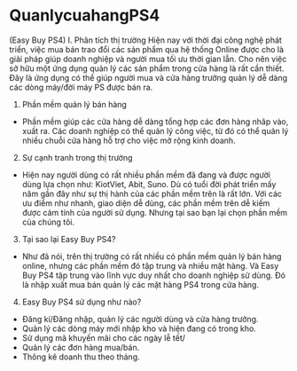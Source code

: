 # QuanlycuahangPS4
(Easy Buy PS4)
I. Phân tích thị trường
Hiện nay với thời đại công nghệ phát triển, việc mua bán trao đổi các sản phẩm qua hệ thống Online được cho là giải pháp giúp doanh nghiệp và người mua tối ưu thời gian lẫn. Cho nên việc sở hữu một ứng dụng quản lý các sản phẩm trong cửa hàng là rất cần thiết. Đây là ứng dụng có thể giúp người mua và cửa hàng trưởng quản lý dễ dàng các dòng máy/đời máy PS được bán ra.
1. Phần mềm quản lý bán hàng
- Phần mềm giúp các cửa hàng dễ dàng tổng hợp các đơn hàng nhâp vào, xuất ra. Các doanh nghiệp có thể quản lý công việc, từ đó có thể quản lý nhiều chuỗi cửa hàng hỗ trợ cho việc mở rộng kinh doanh.
2. Sự cạnh tranh trong thị trường
- Hiện nay người dùng có rất nhiều phần mềm đã đang và được người dùng lựa chọn như: KiotViet, Abit, Suno. Dù có tuổi đời phát triển mấy năm gần đây như sự thị hành của các phần mềm trên là rất lớn. Với các ưu điểm như nhanh, giao diện dễ dùng, các phần mềm trên dễ kiếm được cảm tính của người sử dụng. Nhưng tại sao bạn lại chọn phần mềm của chúng tôi.
3. Tại sao lại  Easy Buy PS4?
- Như đã nói, trên thị trường có rất nhiều có phần mềm quản lý bán hàng online, nhưng các phần mềm đó tập trung và nhiều mặt hàng. Và Easy Buy PS4 tập trung vào lĩnh vực duy nhất cho doanh nghiệp sử dùng. Đó là nhập xuất mua bán quản lý các mặt hàng PS4 trong cửa hàng.
4. Easy Buy PS4 sử dụng như nào?
* Đăng kí/Đăng nhập, quản lý các người dùng và  cửa hàng trưởng.
* Quản lý các dòng máy mới nhập kho và hiện đang có trong kho.
* Sử dụng mã khuyến mãi cho các ngày lễ tết/
* Quản lý các đơn hàng mua/bán.
* Thông kê doanh thu theo tháng.

